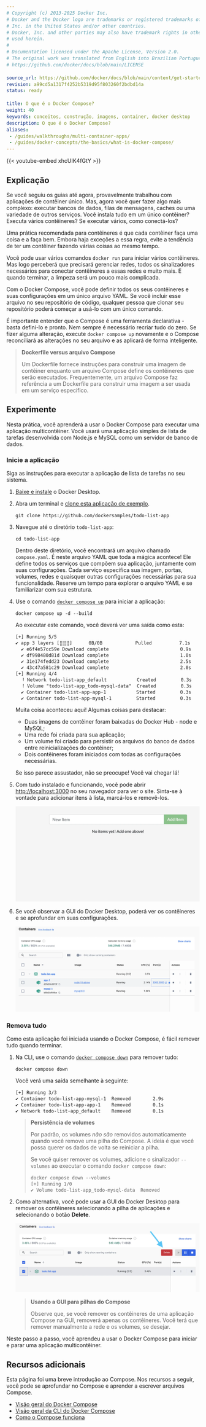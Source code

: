 ```yaml
---
# Copyright (c) 2013-2025 Docker Inc.
# Docker and the Docker logo are trademarks or registered trademarks of Docker,
# Inc. in the United States and/or other countries.
# Docker, Inc. and other parties may also have trademark rights in other terms
# used herein.
#
# Documentation licensed under the Apache License, Version 2.0.
# The original work was translated from English into Brazilian Portuguese.
# https://github.com/docker/docs/blob/main/LICENSE

source_url: https://github.com/docker/docs/blob/main/content/get-started/docker-concepts/the-basics/what-is-docker-compose.md
revision: a99cd5a1317f4252b5319d95f803260f2bdbd14a
status: ready

title: O que é o Docker Compose?
weight: 40
keywords: conceitos, construção, imagens, container, docker desktop
description: O que é o Docker Compose?
aliases:
 - /guides/walkthroughs/multi-container-apps/
 - /guides/docker-concepts/the-basics/what-is-docker-compose/
---
```


{{< youtube-embed xhcUIK4fGtY >}}

## Explicação

Se você seguiu os guias até agora, provavelmente trabalhou com aplicações de
contêiner único.
Mas, agora você quer fazer algo mais complexo: executar bancos de dados, filas
de mensagens, caches ou uma variedade de outros serviços.
Você instala tudo em um único contêiner?
Executa vários contêineres?
Se executar vários, como conectá-los?

Uma prática recomendada para contêineres é que cada contêiner faça uma coisa e a
faça bem.
Embora haja exceções a essa regra, evite a tendência de ter um contêiner fazendo
várias coisas ao mesmo tempo.

Você pode usar vários comandos `docker run` para iniciar vários contêineres.
Mas logo perceberá que precisará gerenciar redes, todos os sinalizadores
necessários para conectar contêineres a essas redes e muito mais.
E quando terminar, a limpeza será um pouco mais complicada.

Com o Docker Compose, você pode definir todos os seus contêineres e suas
configurações em um único arquivo YAML.
Se você incluir esse arquivo no seu repositório de código, qualquer pessoa que
clonar seu repositório poderá começar a usá-lo com um único comando.

É importante entender que o Compose é uma ferramenta declarativa - basta
defini-lo e pronto.
Nem sempre é necessário recriar tudo do zero.
Se fizer alguma alteração, execute `docker compose up` novamente e o Compose
reconciliará as alterações no seu arquivo e as aplicará de forma inteligente.

> **Dockerfile versus arquivo Compose**
>
> Um Dockerfile fornece instruções para construir uma imagem de contêiner
> enquanto um arquivo Compose define os contêineres que serão executados.
> Frequentemente, um arquivo Compose faz referência a um Dockerfile para
> construir uma imagem a ser usada em um serviço específico.

## Experimente

Nesta prática, você aprenderá a usar o Docker Compose para executar uma
aplicação multicontêiner.
Você usará uma aplicação simples de lista de tarefas desenvolvida com Node.js e
MySQL como um servidor de banco de dados.

### Inicie a aplicação

Siga as instruções para executar a aplicação de lista de tarefas no seu sistema.

1. [Baixe e instale](https://www.docker.com/products/docker-desktop/) o Docker
   Desktop.
2. Abra um terminal e
   [clone esta aplicação de exemplo](https://github.com/dockersamples/todo-list-app).

   ```console
   git clone https://github.com/dockersamples/todo-list-app
   ```

3. Navegue até o diretório `todo-list-app`:

   ```console
   cd todo-list-app
   ```

   Dentro deste diretório, você encontrará um arquivo chamado `compose.yaml`.
   É neste arquivo YAML que toda a mágica acontece!
   Ele define todos os serviços que compõem sua aplicação, juntamente com suas
   configurações.
   Cada serviço especifica sua imagem, portas, volumes, redes e quaisquer outras
   configurações necessárias para sua funcionalidade.
   Reserve um tempo para explorar o arquivo YAML e se familiarizar com sua
   estrutura.

4. Use o comando
   [`docker compose up`](/reference/cli/docker/compose/up/) para
   iniciar a aplicação:

   ```console
   docker compose up -d --build
   ```

   Ao executar este comando, você deverá ver uma saída como esta:

   ```console
   [+] Running 5/5
   ✔ app 3 layers [⣿⣿⣿]      0B/0B            Pulled          7.1s
     ✔ e6f4e57cc59e Download complete                          0.9s
     ✔ df998480d81d Download complete                          1.0s
     ✔ 31e174fedd23 Download complete                          2.5s
     ✔ 43c47a581c29 Download complete                          2.0s
   [+] Running 4/4
     ⠸ Network todo-list-app_default           Created         0.3s
     ⠸ Volume "todo-list-app_todo-mysql-data"  Created         0.3s
     ✔ Container todo-list-app-app-1           Started         0.3s
     ✔ Container todo-list-app-mysql-1         Started         0.3s
   ```

   Muita coisa aconteceu aqui! Algumas coisas para destacar:

   * Duas imagens de contêiner foram baixadas do Docker Hub - node e MySQL;
   * Uma rede foi criada para sua aplicação;
   * Um volume foi criado para persistir os arquivos do banco de dados entre
     reinicializações do contêiner;
   * Dois contêineres foram iniciados com todas as configurações necessárias.

   Se isso parece assustador, não se preocupe! Você vai chegar lá!

5. Com tudo instalado e funcionando, você pode abrir
   [http://localhost:3000](http://localhost:3000) no seu navegador para ver o
   site.
   Sinta-se à vontade para adicionar itens à lista, marcá-los e removê-los.

   ![Uma captura de tela de uma página web mostrando a aplicação de lista de tarefas em execução na porta 3000](images/todo-list-app.webp?border=true&w=950&h=400)

6. Se você observar a GUI do Docker Desktop, poderá ver os contêineres e se
   aprofundar em suas configurações.

   ![Uma captura de tela do Painel do Docker Desktop mostrando a lista de contêineres executando a aplicação todo-list](images/todo-list-containers.webp?border=true&w=950&h=400)

### Remova tudo

Como esta aplicação foi iniciada usando o Docker Compose, é fácil remover tudo
quando terminar.

1. Na CLI, use o comando
   [`docker compose down`](/reference/cli/docker/compose/down/) para remover
   tudo:

   ```console
   docker compose down
   ```

   Você verá uma saída semelhante à seguinte:

   ```console
   [+] Running 3/3
   ✔ Container todo-list-app-mysql-1  Removed        2.9s
   ✔ Container todo-list-app-app-1    Removed        0.1s
   ✔ Network todo-list-app_default    Removed        0.1s
   ```

   > **Persistência de volumes**
   >
   > Por padrão, os volumes _não são_ removidos automaticamente quando você
   > remove uma pilha do Compose.
   > A ideia é que você possa querer os dados de volta se reiniciar a pilha.
   >
   > Se você quiser remover os volumes, adicione o sinalizador `--volumes` ao
   > executar o comando `docker compose down`:
   >
   > ```console
   > docker compose down --volumes
   > [+] Running 1/0
   > ✔ Volume todo-list-app_todo-mysql-data  Removed
   > ```

2. Como alternativa, você pode usar a GUI do Docker Desktop para remover os
   contêineres selecionando a pilha de aplicações e selecionando o botão
   **Delete**.

   ![Uma captura de tela da GUI do Docker Desktop mostrando a visualização dos contêineres com uma seta apontando para o botão "Delete"](images/todo-list-delete.webp?w=930&h=400)

   > **Usando a GUI para pilhas do Compose**
   >
   > Observe que, se você remover os contêineres de uma aplicação Compose na
   > GUI, removerá apenas os contêineres.
   > Você terá que remover manualmente a rede e os volumes, se desejar.

Neste passo a passo, você aprendeu a usar o Docker Compose para iniciar e parar
uma aplicação multicontêiner.

## Recursos adicionais

Esta página foi uma breve introdução ao Compose.
Nos recursos a seguir, você pode se aprofundar no Compose e aprender a escrever
arquivos Compose.

* [Visão geral do Docker Compose](/compose/)
* [Visão geral da CLI do Docker Compose](/compose/reference/)
* [Como o Compose funciona](/compose/intro/compose-application-model/)
